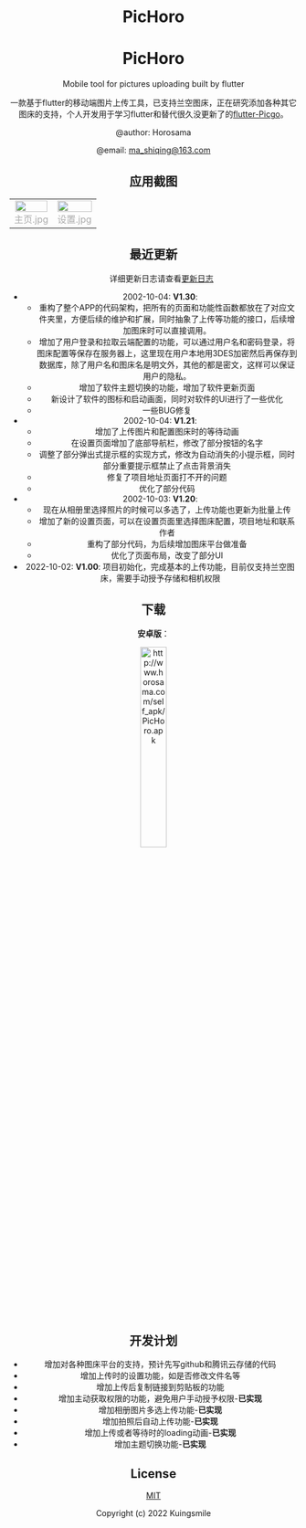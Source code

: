 
<div align="center">
  <img src="http://imgx.horosama.com/admin_uploads/2022/10/2022_10_05_633d79e401694.png" alt="">
  <h1>PicHoro</h1>

# PicHoro

Mobile tool for pictures uploading built by flutter

一款基于flutter的移动端图片上传工具，已支持兰空图床，正在研究添加各种其它图床的支持，个人开发用于学习flutter和替代很久没更新了的[flutter-Picgo](https://github.com/PicGo/flutter-picgo)。

@author: Horosama

@email: ma_shiqing@163.com

## 应用截图

<table rules="none" align="center">
<tr>
<td>
<center>
<img src="http://imgx.horosama.com/admin_uploads/2022/10/2022_10_05_633d85a4eb29d.jpg" width="97%" height = 105%/>
<br/>
<font color="AAAAAA">主页.jpg</font>
</center>
</td>
<td>
<center>
<img src="http://imgx.horosama.com/admin_uploads/2022/10/2022_10_05_633d859a5d809.jpg" width="100%" />
<br/>
<font color="AAAAAA">设置.jpg</font>
</center>
</td>
</tr>
</table>

## 最近更新

  详细更新日志请查看[更新日志](https://github.com/Kuingsmile/PicHoro/blob/main/Version_update_log.md "更新日志")

- 2002-10-04: **V1.30**:
  - 重构了整个APP的代码架构，把所有的页面和功能性函数都放在了对应文件夹里，方便后续的维护和扩展，同时抽象了上传等功能的接口，后续增加图床时可以直接调用。
  - 增加了用户登录和拉取云端配置的功能，可以通过用户名和密码登录，将图床配置等保存在服务器上，这里现在用户本地用3DES加密然后再保存到数据库，除了用户名和图床名是明文外，其他的都是密文，这样可以保证用户的隐私。
  - 增加了软件主题切换的功能，增加了软件更新页面
  - 新设计了软件的图标和启动画面，同时对软件的UI进行了一些优化
  - 一些BUG修复
- 2002-10-04: **V1.21**:
  - 增加了上传图片和配置图床时的等待动画
  - 在设置页面增加了底部导航栏，修改了部分按钮的名字
  - 调整了部分弹出式提示框的实现方式，修改为自动消失的小提示框，同时部分重要提示框禁止了点击背景消失
  - 修复了项目地址页面打不开的问题
  - 优化了部分代码
- 2002-10-03: **V1.20**:
  - 现在从相册里选择照片的时候可以多选了，上传功能也更新为批量上传
  - 增加了新的设置页面，可以在设置页面里选择图床配置，项目地址和联系作者
  - 重构了部分代码，为后续增加图床平台做准备
  - 优化了页面布局，改变了部分UI
- 2022-10-02: **V1.00**: 项目初始化，完成基本的上传功能，目前仅支持兰空图床，需要手动授予存储和相机权限

## 下载

**安卓版**：

<div align =center>
<img src="http://imgx.horosama.com/admin_uploads/2022/10/2022_10_05_633d79dbadc96.png" width=30% alt ='http://www.horosama.com/self_apk/PicHoro.apk'>
</div>

## 开发计划

- 增加对各种图床平台的支持，预计先写github和腾讯云存储的代码
- 增加上传时的设置功能，如是否修改文件名等
- 增加上传后复制链接到剪贴板的功能
- 增加主动获取权限的功能，避免用户手动授予权限-**已实现**
- 增加相册图片多选上传功能-**已实现**
- 增加拍照后自动上传功能-**已实现**
- 增加上传或者等待时的loading动画-**已实现**
- 增加主题切换功能-**已实现**

## License

[MIT](http://opensource.org/licenses/MIT)

Copyright (c) 2022 Kuingsmile
